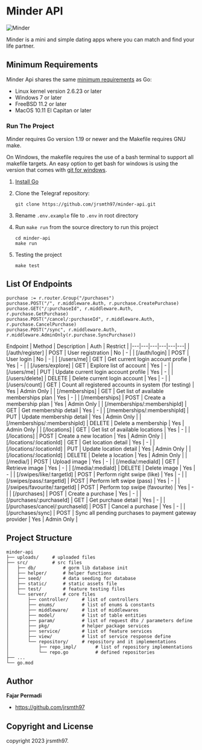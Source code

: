 
# Minder API

![Minder](src/server/static/images/minder.jpg "minder")

Minder is a mini and simple dating apps where you can match and find your life partner. 

## Minimum Requirements

Minder Api shares the same [minimum requirements][] as Go:

- Linux kernel version 2.6.23 or later
- Windows 7 or later
- FreeBSD 11.2 or later
- MacOS 10.11 El Capitan or later

[minimum requirements]: https://github.com/golang/go/wiki/MinimumRequirements#minimum-requirements

### Run The Project

Minder requires Go version 1.19 or newer and the Makefile requires GNU make.

On Windows, the makefile requires the use of a bash terminal to support all makefile targets.
An easy option to get bash for windows is using the version that comes with [git for windows](https://gitforwindows.org/).

1. [Install Go](https://golang.org/doc/install)
2. Clone the Telegraf repository:

   ```shell
   git clone https://github.com/jrsmth97/minder-api.git
   ```

3. Rename `.env.example` file to `.env` in root directory
4. Run `make run` from the source directory to run this project

   ```shell
   cd minder-api
   make run
   ```

5. Testing the project

   ```shell
   make test
   ```

## List Of Endpoints

	purchase := r.router.Group("/purchases")
	purchase.POST("/", r.middleware.Auth, r.purchase.CreatePurchase)
	purchase.GET("/:purchaseId", r.middleware.Auth, r.purchase.GetPurchase)
	purchase.POST("/cancel/:purchaseId", r.middleware.Auth, r.purchase.CancelPurchase)
	purchase.POST("/sync", r.middleware.Auth, r.middleware.AdminOnly(r.purchase.SyncPurchase))

Endpoint | Method | Description | Auth | Restrict |
|---|---|---|---|---|---|
| [/auth/register] | POST | User registration | No | - | 
| [/auth/login] | POST | User login | No | - | 
| [/users/me] | GET | Get current login account profie | Yes | - | 
| [/users/explore] | GET | Explore list of account | Yes | - | 
| [/users/me] | PUT | Update current login account profile | Yes | - | 
| [/users/delete] | DELETE | Delete current login account | Yes | - | 
| [/users/count] | GET | Count all registered accounts in system (for testing) | Yes | Admin Only | 
| [/memberships] | GET | Get list of available memberships plan | Yes | - | 
| [/memberships] | POST | Create a membership plan | Yes | Admin Only | 
| [/memberships/:membershipId] | GET | Get membership detail | Yes | - | 
| [/memberships/:membershipId] | PUT | Update membership detail | Yes | Admin Only | 
| [/memberships/:membershipId] | DELETE | Delete a membership | Yes | Admin Only | 
| [/locations] | GET | Get list of available locations | Yes | - | 
| [/locations] | POST | Create a new location | Yes | Admin Only | 
| [/locations/:locationId] | GET | Get location detail | Yes | - | 
| [/locations/:locationId] | PUT | Update location detail | Yes | Admin Only | 
| [/locations/:locationId] | DELETE | Delete a location | Yes | Admin Only | 
| [/media/] | POST | Upload image | Yes | - | 
| [/media/:mediaId] | GET | Retrieve image | Yes | - | 
| [/media/:mediaId] | DELETE | Delete image | Yes | - | 
| [/swipes/like/:targetId] | POST | Perform right swipe (like) | Yes | - | 
| [/swipes/pass/:targetId] | POST | Perform left swipe (pass) | Yes | - | 
| [/swipes/favourite/:targetId] | POST | Perform top swipe (favourite) | Yes | - | 
| [/purchases] | POST | Create a purchase | Yes | - | 
| [/purchases/:purchaseId] | GET | Get purchase detail | Yes | - | 
| [/purchases/cancel/:purchaseId] | POST | Cancel a purchase | Yes | - | 
| [/purchases/sync] | POST | Sync all pending purchases to payment gateway provider | Yes | Admin Only | 

## Project Structure

```
minder-api
├── uploads/     # uploaded files
├── src/         # src files
│   ├── db/          # gorm lib database init
│   ├── helper/      # helper functions
│   ├── seed/        # data seeding for database
│   ├── static/      # static assets file
│   ├── test/        # feature testing files
│   └── server/      # core files
│       ├── controller/     # list of controllers
│       ├── enums/          # list of enums & constants
│       ├── middleware/     # list of middlewares
│       ├── model/          # list of table entities
│       ├── param/          # list of request dto / parameters define
│       ├── pkg/            # helper package services 
│       ├── service/        # list of feature services
│       ├── view/           # list of service response define
│       └── repository/     # repository and it implementations
│           ├── repo_impl/       # list of repository implementations
│           └── repo.go          # defined repositories
├── ... 
└── go.mod
```

## Author

**Fajar Permadi**
* <https://github.com/jrsmth97>

## Copyright and License

copyright 2023 jrsmth97.   
